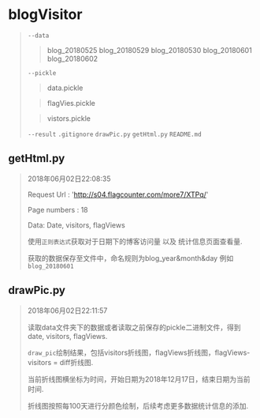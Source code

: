 # blogVisitor

>`--data`
>> blog_20180525
>> blog_20180529
>> blog_20180530
>> blog_20180601
>> blog_20180602
>
>`--pickle`
>> data.pickle
>
>> flagVies.pickle
>
>> vistors.pickle
>
>`--result`
>`.gitignore`
>`drawPic.py`
>`getHtml.py`
>`README.md`




## getHtml.py

> 2018年06月02日22:08:35
>
> Request Url : 'http://s04.flagcounter.com/more7/XTPq/'
>
> Page numbers : 18
>
> Data: Date, visitors, flagViews
>
> 使用`正则表达式`获取对于日期下的博客访问量 以及 统计信息页面查看量.
>
> 获取的数据保存至文件中，命名规则为blog_year&month&day 例如 `blog_20180601`
>

## drawPic.py

> 2018年06月02日22:11:57
>
> 读取data文件夹下的数据或者读取之前保存的pickle二进制文件，得到date, visitors, flagViews.
>
> `draw_pic`绘制结果，包括visitors折线图，flagViews折线图，flagViews-visitors = diff折线图.
>
> 当前折线图横坐标为时间，开始日期为2018年12月17日，结束日期为当前时间.
>
> 折线图按照每100天进行分颜色绘制，后续考虑更多数据统计信息的添加.

